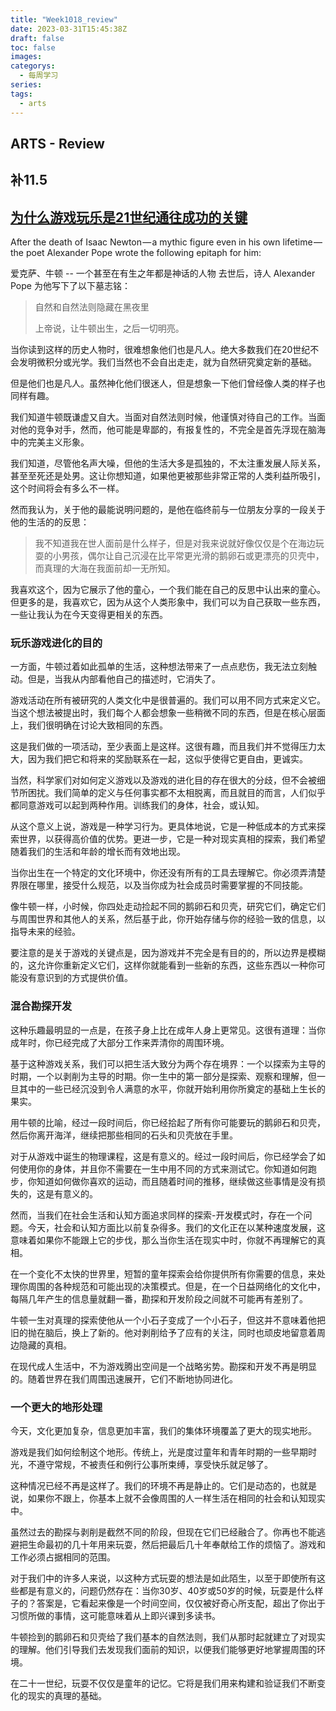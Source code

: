 ```yaml
---
title: "Week1018_review"
date: 2023-03-31T15:45:38Z
draft: false 
toc: false
images:
categorys:
  - 每周学习
series:
tags:
  - arts 
---
```


## ARTS - Review
## 补11.5
## [为什么游戏玩乐是21世纪通往成功的关键](https://medium.com/personal-growth/why-playfulness-is-the-key-to-success-in-the-21st-century-201a626fe18)

After the death of Isaac Newton — a mythic figure even in his own lifetime — the poet Alexander Pope wrote the following epitaph for him:

爱克萨、牛顿 -- 一个甚至在有生之年都是神话的人物  去世后，诗人 Alexander Pope 为他写下了以下墓志铭：

> 自然和自然法则隐藏在黑夜里
> 
> 上帝说，让牛顿出生，之后一切明亮。
> 

当你读到这样的历史人物时，很难想象他们也是凡人。绝大多数我们在20世纪不会发明微积分或光学。我们当然也不会自出走走，就为自然研究奠定新的基础。

但是他们也是凡人。虽然神化他们很迷人，但是想象一下他们曾经像人类的样子也同样有趣。

我们知道牛顿既谦虚又自大。当面对自然法则时候，他谨慎对待自己的工作。当面对他的竞争对手，然而，他可能是卑鄙的，有报复性的，不完全是首先浮现在脑海中的完美主义形象。

我们知道，尽管他名声大噪，但他的生活大多是孤独的，不太注重发展人际关系，甚至至死还是处男。这让你想知道，如果他更被那些非常正常的人类利益所吸引，这个时间将会有多么不一样。

然而我认为，关于他的最能说明问题的，是他在临终前与一位朋友分享的一段关于他的生活的的反思：
> 我不知道我在世人面前是什么样子，但是对我来说就好像仅仅是个在海边玩耍的小男孩，偶尔让自己沉浸在比平常更光滑的鹅卵石或更漂亮的贝壳中，而真理的大海在我面前却一无所知。
> 

我喜欢这个，因为它展示了他的童心，一个我们能在自己的反思中认出来的童心。但更多的是，我喜欢它，因为从这个人类形象中，我们可以为自己获取一些东西，一些让我认为在今天变得更相关的东西。

###  玩乐游戏进化的目的
一方面，牛顿过着如此孤单的生活，这种想法带来了一点点悲伤，我无法立刻触动。但是，当我从内部看他自己的描述时，它消失了。

游戏活动在所有被研究的人类文化中是很普遍的。我们可以用不同方式来定义它。当这个想法被提出时，我们每个人都会想象一些稍微不同的东西，但是在核心层面上，我们很明确在讨论大致相同的东西。

这是我们做的一项活动，至少表面上是这样。这很有趣，而且我们并不觉得压力太大，因为我们把它和将来的奖励联系在一起，这似乎使得它更自由，更诚实。

当然，科学家们对如何定义游戏以及游戏的进化目的存在很大的分歧，但不会被细节所困扰。我们简单的定义与任何事实都不太相脱离，而且就目的而言，人们似乎都同意游戏可以起到两种作用。训练我们的身体，社会，或认知。

从这个意义上说，游戏是一种学习行为。更具体地说，它是一种低成本的方式来探索世界，以获得高价值的优势。更进一步，它是一种对现实真相的探索，我们希望随着我们的生活和年龄的增长而有效地出现。

当你出生在一个特定的文化环境中，你还没有所有的工具去理解它。你必须弄清楚界限在哪里，接受什么规范，以及当你成为社会成员时需要掌握的不同技能。

像牛顿一样，小时候，你四处走动捡起不同的鹅卵石和贝壳，研究它们，确定它们与周围世界和其他人的关系，然后基于此，你开始存储与你的经验一致的信息，以指导未来的经验。

要注意的是关于游戏的关键点是，因为游戏并不完全是有目的的，所以边界是模糊的，这允许你重新定义它们，这样你就能看到一些新的东西，这些东西以一种你可能没有意识到的方式提供价值。


### 混合勘探开发

这种乐趣最明显的一点是，在孩子身上比在成年人身上更常见。这很有道理：当你成年时，你已经完成了大部分工作来弄清你的周围环境。

基于这种游戏关系，我们可以把生活大致分为两个存在境界：一个以探索为主导的时期，一个以剥削为主导的时期。你一生中的第一部分是探索、观察和理解，但一旦其中的一些已经沉没到令人满意的水平，你就开始利用你所奠定的基础上生长的果实。

用牛顿的比喻，经过一段时间后，你已经拾起了所有你可能要玩的鹅卵石和贝壳，然后你离开海洋，继续把那些相同的石头和贝壳放在手里。

对于从游戏中诞生的物理课程，这是有意义的。经过一段时间后，你已经学会了如何使用你的身体，并且你不需要在一生中用不同的方式来测试它。你知道如何跑步，你知道如何做你喜欢的运动，而且随着时间的推移，继续做这些事情是没有损失的，这是有意义的。

然而，当我们在社会生活和认知方面追求同样的探索-开发模式时，存在一个问题。今天，社会和认知方面比以前复杂得多。我们的文化正在以某种速度发展，这意味着如果你不能跟上它的步伐，那么当你生活在现实中时，你就不再理解它的真相。

在一个变化不太快的世界里，短暂的童年探索会给你提供所有你需要的信息，来处理你周围的各种规范和可能出现的决策模式。但是，在一个日益网络化的文化中，每隔几年产生的信息量就翻一番，勘探和开发阶段之间就不可能再有差别了。

牛顿一生对真理的探索使他从一个小石子变成了一个小石子，但这并不意味着他把旧的抛在脑后，换上了新的。他对剥削给予了应有的关注，同时也顽皮地留意着周边隐藏的真相。

在现代成人生活中，不为游戏腾出空间是一个战略劣势。勘探和开发不再是明显的。随着世界在我们周围迅速展开，它们不断地协同进化。

### 一个更大的地形处理
今天，文化更加复杂，信息更加丰富，我们的集体环境覆盖了更大的现实地形。

游戏是我们如何绘制这个地形。传统上，光是度过童年和青年时期的一些早期时光，不遵守常规，不被责任和例行公事所束缚，享受快乐就足够了。

这种情况已经不再是这样了。我们的环境不再是静止的。它们是动态的，也就是说，如果你不跟上，你基本上就不会像周围的人一样生活在相同的社会和认知现实中。

虽然过去的勘探与剥削是截然不同的阶段，但现在它们已经融合了。你再也不能逃避把生命最初的几十年用来玩耍，然后把最后几十年奉献给工作的烦恼了。游戏和工作必须占据相同的范围。

对于我们中的许多人来说，以这种方式玩耍的想法是如此陌生，以至于即使所有这些都是有意义的，问题仍然存在：当你30岁、40岁或50岁的时候，玩耍是什么样子的？答案是，它看起来像是一个时间空间，仅仅被好奇心所支配，超出了你出于习惯所做的事情，这可能意味着从上即兴课到多读书。

牛顿捡到的鹅卵石和贝壳给了我们基本的自然法则，我们从那时起就建立了对现实的理解。他们引导我们去发现我们面前的知识，以便我们能够更好地掌握周围的环境。

在二十一世纪，玩耍不仅仅是童年的记忆。它将是我们用来构建和验证我们不断变化的现实的真理的基础。

